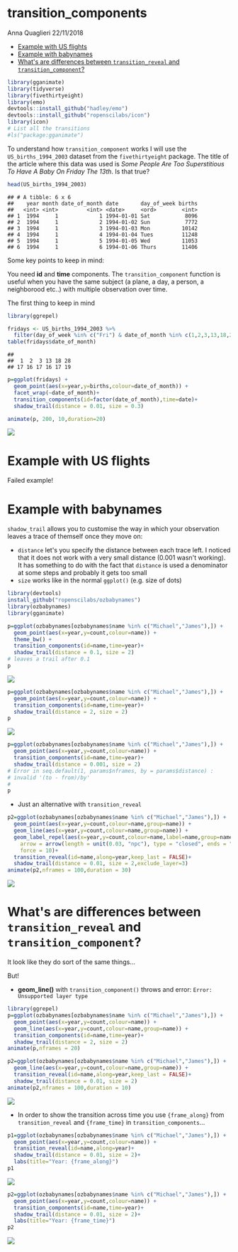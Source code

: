 transition\_components
================
Anna Quaglieri
22/11/2018

-   [Example with US flights](#example-with-us-flights)
-   [Example with babynames](#example-with-babynames)
-   [What's are differences between `transition_reveal` and `transition_component`?](#whats-are-differences-between-transition_reveal-and-transition_component)

``` r
library(gganimate)
library(tidyverse)
library(fivethirtyeight)
library(emo)
devtools::install_github("hadley/emo")
devtools::install_github("ropenscilabs/icon")
library(icon)
# List all the transitions
#ls("package:gganimate")
```

To understand how `transition_component` works I will use the `US_births_1994_2003` dataset from the `fivethirtyeight` package. The title of the article where this data was used is *Some People Are Too Superstitious To Have A Baby On Friday The 13th*. Is that true?

``` r
head(US_births_1994_2003)
```

    ## # A tibble: 6 x 6
    ##    year month date_of_month date       day_of_week births
    ##   <int> <int>         <int> <date>     <ord>        <int>
    ## 1  1994     1             1 1994-01-01 Sat           8096
    ## 2  1994     1             2 1994-01-02 Sun           7772
    ## 3  1994     1             3 1994-01-03 Mon          10142
    ## 4  1994     1             4 1994-01-04 Tues         11248
    ## 5  1994     1             5 1994-01-05 Wed          11053
    ## 6  1994     1             6 1994-01-06 Thurs        11406

Some key points to keep in mind:

You need **id** and **time** components. The `transition_component` function is useful when you have the same subject (a plane, a day, a person, a neighborood etc..) with multiple observation over time.

The first thing to keep in mind

``` r
library(ggrepel)

fridays <- US_births_1994_2003 %>% 
  filter(day_of_week %in% c("Fri") & date_of_month %in% c(1,2,3,13,18,28))
table(fridays$date_of_month)
```

    ## 
    ##  1  2  3 13 18 28 
    ## 17 16 17 16 17 19

``` r
p=ggplot(fridays) + 
  geom_point(aes(x=year,y=births,colour=date_of_month)) +
  facet_wrap(~date_of_month)+
  transition_components(id=factor(date_of_month),time=date)+
  shadow_trail(distance = 0.01, size = 0.3)

animate(p, 200, 10,duration=20)
```

![](transition_components_files/figure-markdown_github/unnamed-chunk-3-1.gif)

Example with US flights
=======================

Failed example!

Example with babynames
======================

`shadow_trail` allows you to customise the way in which your observation leaves a trace of themself once they move on:

-   `distance` let's you specify the distance between each trace left. I noticed that it does not work with a very small distance (0.001 wasn't working). It has something to do with the fact that `distance` is used a denominator at some steps and probably it gets too small
-   `size` works like in the normal `ggplot()` (e.g. size of dots)

``` r
library(devtools)
install_github("ropenscilabs/ozbabynames")
library(ozbabynames)
library(gganimate)

p=ggplot(ozbabynames[ozbabynames$name %in% c("Michael","James"),]) + 
  geom_point(aes(x=year,y=count,colour=name)) +
  theme_bw() + 
  transition_components(id=name,time=year)+
  shadow_trail(distance = 0.1, size = 2)
# leaves a trail after 0.1
p
```

![](transition_components_files/figure-markdown_github/unnamed-chunk-5-1.gif)

``` r
p=ggplot(ozbabynames[ozbabynames$name %in% c("Michael","James"),]) + 
  geom_point(aes(x=year,y=count,colour=name)) +
  transition_components(id=name,time=year)+
  shadow_trail(distance = 2, size = 2)
p
```

![](transition_components_files/figure-markdown_github/unnamed-chunk-6-1.gif)

``` r
p=ggplot(ozbabynames[ozbabynames$name %in% c("Michael","James"),]) + 
  geom_point(aes(x=year,y=count,colour=name)) +
  transition_components(id=name,time=year)+
  shadow_trail(distance = 0.001, size = 2)
# Error in seq.default(1, params$nframes, by = params$distance) : 
# invalid '(to - from)/by'
# 
p
```

-   Just an alternative with `transition_reveal`

``` r
p2=ggplot(ozbabynames[ozbabynames$name %in% c("Michael","James"),]) + 
  geom_point(aes(x=year,y=count,colour=name,group=name)) +
  geom_line(aes(x=year,y=count,colour=name,group=name)) +
  geom_label_repel(aes(x=year,y=count,colour=name,label=name,group=name),
    arrow = arrow(length = unit(0.03, "npc"), type = "closed", ends = "first"),
    force = 10)+
  transition_reveal(id=name,along=year,keep_last = FALSE)+
  shadow_trail(distance = 0.01, size = 2,exclude_layer=3)
animate(p2,nframes = 100,duration = 30)
```

![](transition_components_files/figure-markdown_github/unnamed-chunk-8-1.gif)

What's are differences between `transition_reveal` and `transition_component`?
==============================================================================

It look like they do sort of the same things...

But!

-   **geom\_line()** with `transition_component()` throws and error: `Error: Unsupported layer type`

``` r
library(ggrepel)
p=ggplot(ozbabynames[ozbabynames$name %in% c("Michael","James"),]) + 
  geom_point(aes(x=year,y=count,colour=name)) +
  geom_line(aes(x=year,y=count,colour=name,group=name)) +
  transition_components(id=name,time=year)+
  shadow_trail(distance = 2, size = 2)
animate(p,nframes = 20)
```

``` r
p2=ggplot(ozbabynames[ozbabynames$name %in% c("Michael","James"),]) + 
  geom_line(aes(x=year,y=count,colour=name,group=name)) +
  transition_reveal(id=name,along=year,keep_last = FALSE)+
  shadow_trail(distance = 0.01, size = 2)
animate(p2,nframes = 100,duration = 10)
```

![](transition_components_files/figure-markdown_github/unnamed-chunk-10-1.gif)

-   In order to show the transition across time you use `{frame_along}` from `transition_reveal` and `{frame_time}` in `transition_components`...

``` r
p1=ggplot(ozbabynames[ozbabynames$name %in% c("Michael","James"),]) + 
  geom_point(aes(x=year,y=count,colour=name)) +
  transition_reveal(id=name,along=year)+
  shadow_trail(distance = 0.01, size = 2)+
  labs(title="Year: {frame_along}")
p1
```

![](transition_components_files/figure-markdown_github/unnamed-chunk-11-1.gif)

``` r
p2=ggplot(ozbabynames[ozbabynames$name %in% c("Michael","James"),]) + 
  geom_point(aes(x=year,y=count,colour=name)) +
  transition_components(id=name,time=year)+
  shadow_trail(distance = 0.01, size = 2)+
  labs(title="Year: {frame_time}")
p2
```

![](transition_components_files/figure-markdown_github/unnamed-chunk-12-1.gif)
